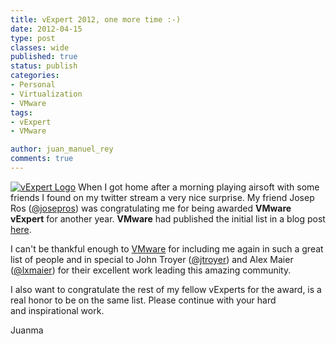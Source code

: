 ```yaml
---
title: vExpert 2012, one more time :-)
date: 2012-04-15
type: post
classes: wide
published: true
status: publish
categories:
- Personal
- Virtualization
- VMware
tags:
- vExpert
- VMware

author: juan_manuel_rey
comments: true
---
```


[![](/assets/images/vexpertlogo1.png "vExpert Logo")]({{site.url}}/assets/images/vexpertlogo1.png) When I got home after a morning playing airsoft with some friends I found on my twitter stream a very nice surprise. My friend Josep Ros ([@josepros](https://twitter.com/#!/josepros)) was congratulating me for being awarded **VMware vExpert** for another year. **VMware** had published the initial list in a blog post [here](http://blogs.vmware.com/vmtn/2012/04/announcing-vexpert-2012-title-holders.html).

I can't be thankful enough to [VMware](http://www.vmware.com) for including me again in such a great list of people and in special to John Troyer ([@jtroyer](https://twitter.com/#!/jtroyer)) and Alex Maier ([@lxmaier](https://twitter.com/#!/lxmaier)) for their excellent work leading this amazing community.

I also want to congratulate the rest of my fellow vExperts for the award, is a real honor to be on the same list. Please continue with your hard and inspirational work.

Juanma
